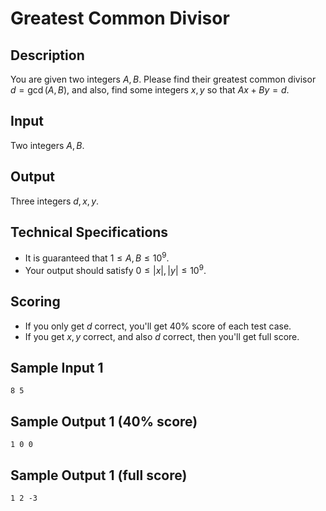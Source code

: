 # Greatest Common Divisor

## Description

You are given two integers $A, B$.
Please find their greatest common divisor $d=\gcd(A, B)$, and also, find some integers $x, y$ so that $Ax+By = d$.

## Input

Two integers $A, B$.

## Output

Three integers $d, x, y$.

## Technical Specifications

* It is guaranteed that $1\le A, B\le 10^9$.
* Your output should satisfy $0\le |x|, |y| \le 10^9$.

## Scoring

* If you only get $d$ correct, you'll get 40% score of each test case.
* If you get $x, y$ correct, and also $d$ correct, then you'll get full score.

## Sample Input 1
```
8 5
```

## Sample Output 1 (40% score)
```
1 0 0
```

## Sample Output 1 (full score)
```
1 2 -3
```

